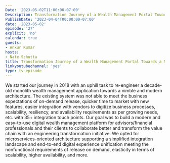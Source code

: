 ```yaml
---
Date: '2023-05-02T11:00:00-07:00'
Description: Transformation Journey of a Wealth Management Portal Towards a Modern Cloud Native Architecture
PublishDate: '2023-04-04T00:00:00-07:00'
date: '2023-05-02'
episode: '27'
explicit: 'no'
calendar: true
guests:
- Ankur Kumar
hosts:
- Nate Schutta
title: Transformation Journey of a Wealth Management Portal Towards a Modern Cloud Native Architecture
linkyoutubechannel: 'yes'
type: tv-episode
---
```


We started our journey in 2018 with an uphill task to re-engineer a decade-old monolith wealth management application towards a nimble and modern architecture. The existing system was not able to meet the business expectations of on-demand release, quicker time to market with new features, easier integration with vendors to digitize business processes, scalability, resiliency, and availability requirements as per growing needs, etc. with 35+ integration touch points. Our goal was to build a modern and easy-to-use digital wealth management platform for advisors/financial professionals and their clients to collaborate better and transform the value chain with an engineering transformation initiative. We opted for microservices-oriented architecture supporting a simplified integration landscape and end-to-end digital experience unification meeting the nonfunctional requirements of release on demand, elasticity in terms of scalability, higher availability, and more.